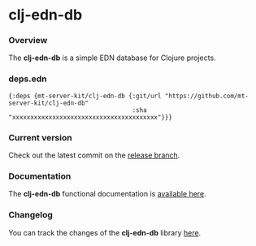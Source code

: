 
# clj-edn-db

### Overview

The <strong>clj-edn-db</strong> is a simple EDN database for Clojure projects.

### deps.edn

```
{:deps {mt-server-kit/clj-edn-db {:git/url "https://github.com/mt-server-kit/clj-edn-db"
                                  :sha     "xxxxxxxxxxxxxxxxxxxxxxxxxxxxxxxxxxxxxxxx"}}}
```

### Current version

Check out the latest commit on the [release branch](https://github.com/mt-server-kit/clj-edn-db/tree/release).

### Documentation

The <strong>clj-edn-db</strong> functional documentation is [available here](https://mt-server-kit.github.io/clj-edn-db).

### Changelog

You can track the changes of the <strong>clj-edn-db</strong> library [here](CHANGES.md).
